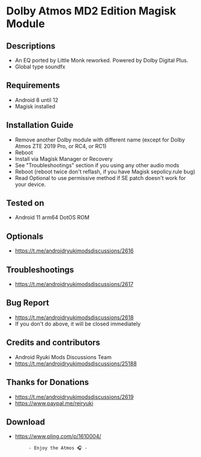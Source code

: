 # Dolby Atmos MD2 Edition Magisk Module

## Descriptions
- An EQ ported by Little Monk reworked. Powered by Dolby Digital Plus.
- Global type soundfx

## Requirements
- Android 8 until 12
- Magisk installed

## Installation Guide
- Remove another Dolby module with different name (except for Dolby Atmos ZTE 2019 Pro, or RC4, or RC1)
- Reboot
- Install via Magisk Manager or Recovery
- See "Troubleshootings" section if you using any other audio mods
- Reboot (reboot twice don't reflash, if you have Magisk sepolicy.rule bug)
- Read Optional to use permissive method if SE patch doesn't work for your device.

## Tested on
- Android 11 arm64 DotOS ROM

## Optionals
- https://t.me/androidryukimodsdiscussions/2616

## Troubleshootings
- https://t.me/androidryukimodsdiscussions/2617

## Bug Report
- https://t.me/androidryukimodsdiscussions/2618
- If you don't do above, it will be closed immediately

## Credits and contributors
- Android Ryuki Mods Discussions Team
- https://t.me/androidryukimodsdiscussions/25188

## Thanks for Donations
- https://t.me/androidryukimodsdiscussions/2619
- https://www.paypal.me/reiryuki

## Download
- https://www.pling.com/p/1610004/


           - Enjoy the Atmos 🎧 -
